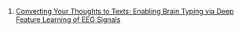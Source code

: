 1. [Converting Your Thoughts to Texts: Enabling Brain Typing via Deep Feature Learning of EEG Signals](https://arxiv.org/pdf/1709.08820.pdf)
